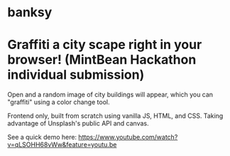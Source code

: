# banksy

# Graffiti a city scape right in your browser! (MintBean Hackathon individual submission)


Open and a random image of city buildings will appear, which you can "graffiti" using a color change tool.

Frontend only, built from scratch using vanilla JS, HTML, and CSS. Taking advantage of Unsplash's public API and canvas.

See a quick demo here: https://www.youtube.com/watch?v=qLSOHH68vWw&feature=youtu.be
